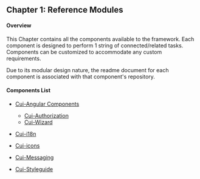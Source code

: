## Chapter 1: Reference Modules

#### Overview

This Chapter contains all the components available to the framework. Each component is designed to perform 1 string of connected\/related  tasks. Components can be customized to accommodate any custom requirements.

Due to its modular design nature, the readme document for each component is associated with that component's repository.

#### Components List

* [Cui-Angular Components](https://github.com/covisint/cui-ng/)
  * [Cui-Authorization](https://github.com/covisint/cui-ng/tree/master/utilities/cui-authorization)
  * [Cui-Wizard](https://github.com/thirdwavellc/cui-ng/tree/master/directives/cui-wizard)

* [Cui-i18n](https://github.com/thirdwavellc/cui-i18n)
* [Cui-icons](https://github.com/thirdwavellc/cui-icons)
* [Cui-Messaging](https://github.com/thirdwavellc/cui-messaging)
* [Cui-Styleguide](https://github.com/thirdwavellc/cui-styleguide)


